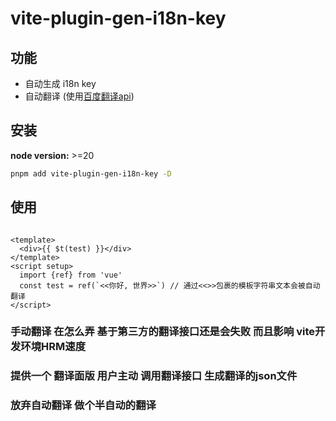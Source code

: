 # vite-plugin-gen-i18n-key



## 功能

- 自动生成 i18n key
- 自动翻译 (使用[百度翻译api](https://fanyi-api.baidu.com/?fr=pcHeader))

## 安装

**node version:** >=20

```bash
pnpm add vite-plugin-gen-i18n-key -D
```


## 使用

```vue

<template>
  <div>{{ $t(test) }}</div>
</template>
<script setup>
  import {ref} from 'vue'
  const test = ref(`<<你好, 世界>>`) // 通过<<>>包裹的模板字符串文本会被自动翻译
</script>

```


### 手动翻译 在怎么弄 基于第三方的翻译接口还是会失败 而且影响 vite开发环境HRM速度
### 提供一个 翻译面版 用户主动 调用翻译接口 生成翻译的json文件
### 放弃自动翻译 做个半自动的翻译












